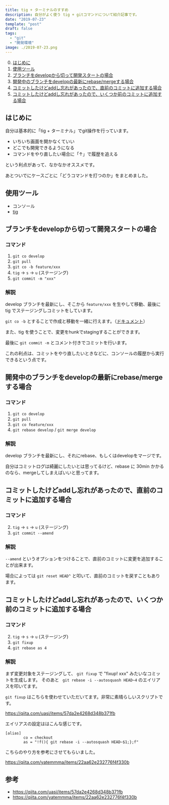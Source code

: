 ```yaml
---
title: tig + ターミナルのすすめ
description: 自分がよく使う tig + gitコマンドについて紹介記事です。
date: "2019-07-23"
template: "post"
draft: false
tags:
  - "git"
  - "開発環境"
image: ./2019-07-23.png
---
```


0. [はじめに](#はじめに)
0. [使用ツール](#使用ツール)
0. [ブランチをdevelopから切って開発スタートの場合](#ブランチをdevelopから切って開発スタートの場合)
0. [開発中のブランチをdevelopの最新にrebase/mergeする場合](#開発中のブランチをdevelopの最新にrebase/mergeする場合)
3. [コミットしたけどaddし忘れがあったので、直前のコミットに追加する場合](#コミットしたけどaddし忘れがあったので、直前のコミットに追加する場合)
4. [コミットしたけどaddし忘れがあったので、いくつか前のコミットに追加する場合](#コミットしたけどaddし忘れがあったので、いくつか前のコミットに追加する場合)

## はじめに

自分は基本的に「tig + ターミナル」でgit操作を行っています。

- いちいち画面を開かなくていい
- どこでも開発できるようになる
- コマンドをやり直したい場合に「↑」で履歴を追える

という利点があって、なかなかオススメです。

あとついでにケースごとに「どうコマンドを打つのか」をまとめました。

## 使用ツール
- コンソール
- [tig](https://github.com/jonas/tig)

## ブランチをdevelopから切って開発スタートの場合
### コマンド
1. `git co develop`
2. `git pull`
3. `git co -b feature/xxx`
4. `tig` → `s` → `u` (ステージング)
4. `git commit -m "xxx"`

### 解説
develop ブランチを最新にし、そこから `feature/xxx` を生やして移動、最後に tig でステージングしコミットをしています。

`git co -b` とすることで作成と移動を一緒に行えます。（[ドキュメント](https://git-scm.com/docs/git-checkout#Documentation/git-checkout.txt-emgitcheckoutem-b-Bltnewbranchgtltstartpointgt)）

また、tig を使うことで、変更をhunkでstagingすることができます。

最後に `git commit -m` とコメント付きでコミットを行います。

これの利点は、コミットをやり直したいときなどに、コンソールの履歴から実行できるという点です。

## 開発中のブランチをdevelopの最新にrebase/mergeする場合
### コマンド

1. `git co develop`
2. `git pull`
3. `git co feature/xxx`
4. `git rebase develop` / `git merge develop`

### 解説
develop ブランチを最新にし、それにrebase、もしくはdevelopをマージです。

自分はコミットログは綺麗にしたいとは思ってるけど、rebase に 30min かかるのなら、mergeしてしまえばいいと思ってます。

## コミットしたけどaddし忘れがあったので、直前のコミットに追加する場合
### コマンド
2. `tig` → `s` → `u` (ステージング)
3. `git commit --amend`

### 解説
`--amend` というオプションをつけることで、直前のコミットに変更を追加することが出来ます。

場合によっては `git reset HEAD^` と叩いて、直前のコミットを戻すこともあります。

## コミットしたけどaddし忘れがあったので、いくつか前のコミットに追加する場合
### コマンド
2. `tig` → `s` → `u` (ステージング)
3. `git fixup`
5. `git rebase as 4`

### 解説
まず変更対象をステージングして、 `git fixup` で "fixup! xxx" みたいなコミットを生成します。
そのあと ` git rebase -i --autosquash HEAD~4` のエイリアスを叩いてます。

`git fixup` はこちらを使わせていただいてます。非常に素晴らしいスクリプトです。

https://qiita.com/uasi/items/57da2e4268d348b371fb

エイリアスの設定ははこんな感じです。

```bash:title=.gitconfig
[alias]
        co = checkout
        as = "!f(){ git rebase -i --autosquash HEAD~$1;};f"
```

こちらのやり方を参考にさせてもらいました。

https://qiita.com/yatemmma/items/22aa62e232776f4f330b

## 参考
- https://qiita.com/uasi/items/57da2e4268d348b371fb
- https://qiita.com/yatemmma/items/22aa62e232776f4f330b
